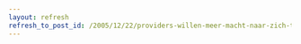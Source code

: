 ```yaml
---
layout: refresh
refresh_to_post_id: /2005/12/22/providers-willen-meer-macht-naar-zich-toetrekken
---
```

